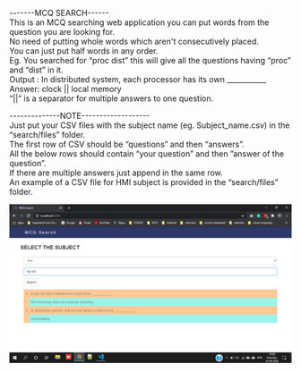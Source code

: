 -------MCQ SEARCH------<br />
This is an MCQ searching web application you can put words from the question you are looking for.<br />
No need of putting whole words which aren't consecutively placed.<br />
You can just put half words in any order.<br />
Eg. You searched for “proc dist” this will give all the questions having “proc” and “dist” in it.<br />
Output : In distributed system, each processor has its own ___________<br />
         Answer: clock || local memory<br />
“||” is a separator for multiple answers to one question.<br />
 
--------------NOTE-------------------<br />
Just put your CSV files with the subject name (eg. Subject_name.csv) in the “search/files” folder.<br />
The first row of CSV should be “questions” and then “answers”.<br />
All the below rows should contain “your question” and then ”answer of the question”.<br />
If there are multiple answers just append in the same row.<br />
An example of a CSV file for HMI subject is provided in the “search/files” folder.<br />

![](Preview.png)